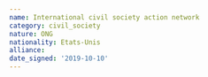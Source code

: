 ```yaml
---
name: International civil society action network
category: civil_society
nature: ONG
nationality: Etats-Unis
alliance: 
date_signed: '2019-10-10'
---
```

    